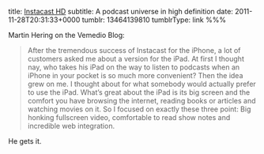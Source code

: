 title: [Instacast HD](http://vemedio.com/blog/posts/instacast-hd-a-podcast-universe-in-high-definition)
subtitle: A podcast universe in high definition
date: 2011-11-28T20:31:33+0000
tumblr: 13464139810
tumblrType: link
%%%

Martin Hering on the Vemedio Blog:

> After the tremendous success of Instacast for the iPhone, a lot of customers asked me about a version for the iPad. At first I thought nay, who takes his iPad on the way to listen to podcasts when an iPhone in your pocket is so much more convenient? Then the idea grew on me. I thought about for what somebody would actually prefer to use the iPad. What’s great about the iPad is its big screen and the comfort you have browsing the internet, reading books or articles and watching movies on it. So I focused on exactly these three point: Big honking fullscreen video, comfortable to read show notes and incredible web integration.

He gets it.
